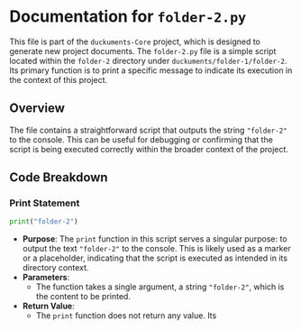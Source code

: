 # Documentation for `folder-2.py`

This file is part of the `duckuments-Core` project, which is designed to generate new project documents. The `folder-2.py` file is a simple script located within the `folder-2` directory under `duckuments/folder-1/folder-2`. Its primary function is to print a specific message to indicate its execution in the context of this project.

## Overview

The file contains a straightforward script that outputs the string `"folder-2"` to the console. This can be useful for debugging or confirming that the script is being executed correctly within the broader context of the project.

## Code Breakdown

### Print Statement

```python
print("folder-2")
```

- **Purpose**: The `print` function in this script serves a singular purpose: to output the text `"folder-2"` to the console. This is likely used as a marker or a placeholder, indicating that the script is executed as intended in its directory context.
- **Parameters**: 
  - The function takes a single argument, a string `"folder-2"`, which is the content to be printed.
- **Return Value**: 
  - The `print` function does not return any value. Its
